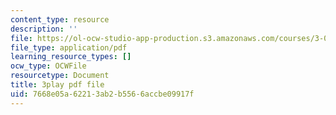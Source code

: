 ```yaml
---
content_type: resource
description: ''
file: https://ol-ocw-studio-app-production.s3.amazonaws.com/courses/3-091sc-introduction-to-solid-state-chemistry-fall-2010/7668e05a62213ab2b5566accbe09917f_l-8-c7g-LY4.pdf
file_type: application/pdf
learning_resource_types: []
ocw_type: OCWFile
resourcetype: Document
title: 3play pdf file
uid: 7668e05a-6221-3ab2-b556-6accbe09917f
---
```

